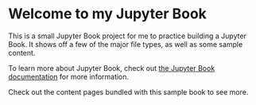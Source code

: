 # Welcome to my Jupyter Book

This is a small Jupyter Book project for me to practice building a Jupyter Book.
It shows off a few of the major file types, as well as some sample content.

To learn more about Jupyter Book, check out [the Jupyter Book documentation](https://jupyterbook.org) for more information.

Check out the content pages bundled with this sample book to see more.

```{tableofcontents}
```
